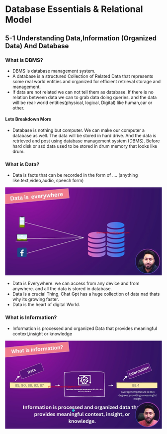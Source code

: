 # Database Essentials & Relational Model

## 5-1 Understanding Data,Information (Organized Data) And Database

### What is DBMS?

- DBMS is database management system.
- A database is a structured Collection of Related Data that represents some real world entities and organized for efficient retrieval storage and management.
- If data are not related we can not tell them as database. If there is no relation between data we can to grab data doing queries. and the data will be real-world entities(physical, logical, Digital) like human,car or other.

#### Lets Breakdown More

- Database is nothing but computer. We can make our computer a database as well. The data will be stored in hard drive. And the data is retrieved and post using database management system (DBMS). Before hard disk or ssd data used to be stored in drum memory that looks like drum.

### What is Data?

- Data is facts that can be recorded in the form of .... (anything like:text,video,audio, speech form)

![alt text](<WhatsApp Image 2025-05-09 at 19.14.58_57fddcc3.jpg>)

- Data is Everywhere. we can access from any device and from anywhere. and all the data is stored in database.
- Data Is a crucial Thing, Chat Gpt has a huge collection of data nad thats why its growing faster.
- Data is the heart of digital World.

### What is Information?

- Information is processed and organized Data that provides meaningful context,insight or knowledge

![alt text](<WhatsApp Image 2025-05-09 at 20.35.02_9a8c43ba.jpg>)
